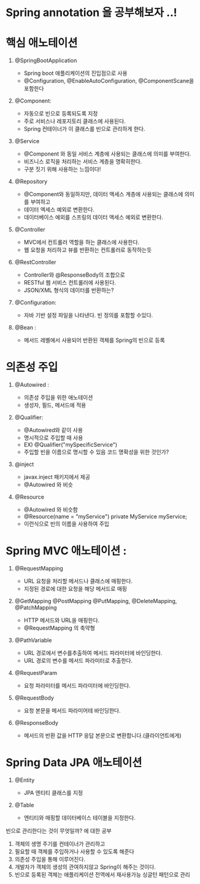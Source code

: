 
# Spring annotation 을 공부해보자 ..!

# 핵심 애노테이션

1. @SpringBootApplication 
   - Spring boot 애플리케이션의 진입점으로 사용 
   - @Configuration, @EnableAutoConfiguration, @ComponentScane을 포함한다

2. @Component:
    - 자동으로 빈으로 등록되도록 지정
    - 주로 서비스나 레포지토리 클래스에 사용된다.
    - Spring 컨테이너가 이 클래스를 빈으로 관리하게 한다. 

3. @Service 
   - @Component 와 동일 서비스 계층에 사용되는 클래스에 의미를 부여한다.
   - 비즈니스 로직을 처리하는 서비스 계층을 명확히한다. 
   - 구분 짓기 위해 사용하는 느낌이다!


4. @Repository
   - @Component와 동일하지만, 데이터 액세스 계층에 사용되는 클래스에 의미를 부여하고 
   - 데이터 엑세스 예외로 변환한다.
   - 데이터베이스 예외를 스프링의 데이터 액세스 예외로 변환한다.



5. @Controller 
   - MVC에서 컨트롤러 역할을 하는 클래스에 사용한다. 
   -  웹 요청을 처리하고 뷰를 반환하는 컨트롤러로 동작하는듯

6. @RestController
   - Controller와 @ResponseBody의 조합으로 
   - RESTful 웹 서비스 컨트롤러에 사용된다. 
   - JSON/XML 형식의 데이터를 반환하는? 

7. @Configuration: 
   - 자바 기반 설정 파일을 나타낸다. 빈 정의를 포함할 수있다.

8. @Bean :
   - 메서드 레벨에서 사용되어 반환된 객체를 Spring의 빈으로 등록


# 의존성 주입

1. @Autowired :
   - 의존성 주입을 위한 애노테이션 
   - 생성자, 필드, 메서드에 적용
   
2. @Qualifier:
   - @Autowired와 같이 사용 
   - 명시적으로 주입할 때 사용 
   - EX) @Qualifier("mySpecificService")
   - 주입할 빈을 이름으로 명시할 수 있음 코드 명확성을 위한 것인가?

3. @inject 
   - javax.inject 패키지에서 제공 
   - @Autowired 와 비슷

4. @Resource 
    - @Autowired 와 비슷함
    - @Resource(name = "myService")
      private MyService myService;
    - 이런식으로 빈의 이름을 사용하여 주입


# Spring MVC 애노테이션 :


1. @RequestMapping 
   - URL 요청을 처리할 메서드나 클래스에 매핑한다. 
   - 지정된 경로에 대한 요청을 해당 메서드로 매핑

2. @GetMapping @PostMapping @PutMapping, @DeleteMapping, @PatchMapping

    - HTTP 메서드와 URL을 매핑한다.
    - @RequestMapping 의 축약형

3. @PathVariable
   - URL 경로에서 변수를추출하여 메서드 파라미터에 바인딩한다. 
   - URL 경로의 변수를 메서드 파라미터로 추출한다.

4. @RequestParam
   - 요청 파라미터를 메서드 파라미터에 바인딩한다.

5. @RequestBody
   - 요청 본문을 메서드 파라미어테 바인딩한다.
   
6. @ResponseBody
   - 메서드의 반환 값을 HTTP 응답 본문으로 변환합니다.(클라이언트에게)

# Spring Data JPA 애노테이션


1. @Entity
   - JPA 엔티티 클래스를 지정 


2. @Table 
   - 엔티티와 매핑할 데이터베이스 테이블을 지정한다.
   




빈으로 관리한다는 것이 무엇일까? 에 대한 공부

1. 객체의 생명 주기를 컨테이너가 관리하고 
2. 필요할 때 객체를 주입하거나 사용할 수 있도록 해준다
3. 의존성 주입을 통해 이루어진다. 
4. 개발자가 객체의 생성의 관여하지않고 Spring이 해주는 것이다.
5. 빈으로 등록된 객체는 애플리케이션 전역에서 재사용가능 싱글턴 패턴으로 관리


